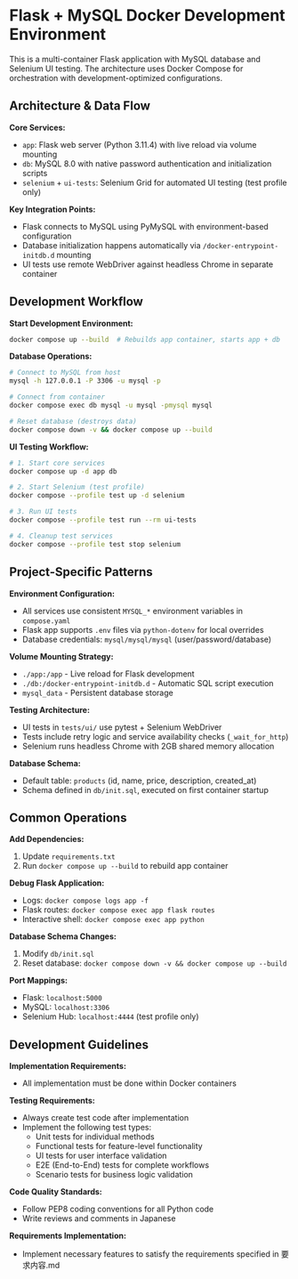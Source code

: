 # Flask + MySQL Docker Development Environment

This is a multi-container Flask application with MySQL database and Selenium UI testing. The architecture uses Docker Compose for orchestration with development-optimized configurations.

## Architecture & Data Flow

**Core Services:**
- `app`: Flask web server (Python 3.11.4) with live reload via volume mounting
- `db`: MySQL 8.0 with native password authentication and initialization scripts
- `selenium` + `ui-tests`: Selenium Grid for automated UI testing (test profile only)

**Key Integration Points:**
- Flask connects to MySQL using PyMySQL with environment-based configuration
- Database initialization happens automatically via `/docker-entrypoint-initdb.d` mounting
- UI tests use remote WebDriver against headless Chrome in separate container

## Development Workflow

**Start Development Environment:**
```bash
docker compose up --build  # Rebuilds app container, starts app + db
```

**Database Operations:**
```bash
# Connect to MySQL from host
mysql -h 127.0.0.1 -P 3306 -u mysql -p

# Connect from container
docker compose exec db mysql -u mysql -pmysql mysql

# Reset database (destroys data)
docker compose down -v && docker compose up --build
```

**UI Testing Workflow:**
```bash
# 1. Start core services
docker compose up -d app db

# 2. Start Selenium (test profile)
docker compose --profile test up -d selenium  

# 3. Run UI tests
docker compose --profile test run --rm ui-tests

# 4. Cleanup test services
docker compose --profile test stop selenium
```

## Project-Specific Patterns

**Environment Configuration:**
- All services use consistent `MYSQL_*` environment variables in `compose.yaml`
- Flask app supports `.env` files via `python-dotenv` for local overrides
- Database credentials: `mysql/mysql/mysql` (user/password/database)

**Volume Mounting Strategy:**
- `./app:/app` - Live reload for Flask development
- `./db:/docker-entrypoint-initdb.d` - Automatic SQL script execution
- `mysql_data` - Persistent database storage

**Testing Architecture:**
- UI tests in `tests/ui/` use pytest + Selenium WebDriver
- Tests include retry logic and service availability checks (`_wait_for_http`)
- Selenium runs headless Chrome with 2GB shared memory allocation

**Database Schema:**
- Default table: `products` (id, name, price, description, created_at)
- Schema defined in `db/init.sql`, executed on first container startup

## Common Operations

**Add Dependencies:**
1. Update `requirements.txt`
2. Run `docker compose up --build` to rebuild app container

**Debug Flask Application:**
- Logs: `docker compose logs app -f`
- Flask routes: `docker compose exec app flask routes`
- Interactive shell: `docker compose exec app python`

**Database Schema Changes:**
1. Modify `db/init.sql`
2. Reset database: `docker compose down -v && docker compose up --build`

**Port Mappings:**
- Flask: `localhost:5000`  
- MySQL: `localhost:3306`
- Selenium Hub: `localhost:4444` (test profile only)

## Development Guidelines

**Implementation Requirements:**
- All implementation must be done within Docker containers

**Testing Requirements:**
- Always create test code after implementation
- Implement the following test types:
  - Unit tests for individual methods
  - Functional tests for feature-level functionality
  - UI tests for user interface validation
  - E2E (End-to-End) tests for complete workflows
  - Scenario tests for business logic validation

**Code Quality Standards:**
- Follow PEP8 coding conventions for all Python code
- Write reviews and comments in Japanese

**Requirements Implementation:**
- Implement necessary features to satisfy the requirements specified in 要求内容.md